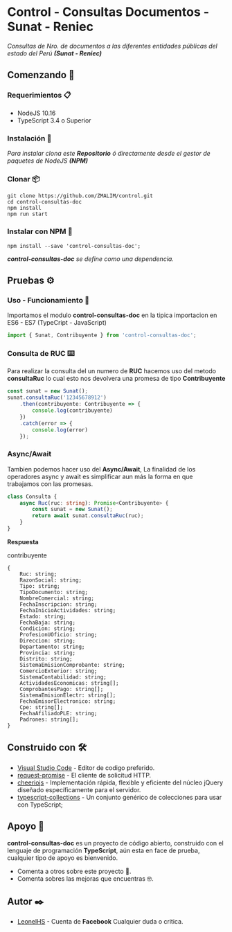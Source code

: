 # Control - Consultas Documentos - Sunat - Reniec 

_Consultas de Nro. de documentos a las diferentes entidades públicas del estado del Perú **(Sunat - Reniec)**_
 
 ## Comenzando 🚀

 ### Requerimientos 📋

 - NodeJS 10.16 
 - TypeScript 3.4 o Superior

### Instalación 📖
_Para instalar clona este **Repositorio** ó directamente desde el gestor de paquetes de NodeJS **(NPM)**_

### Clonar 📦
```
git clone https://github.com/ZMALIM/control.git
cd control-consultas-doc
npm install
npm run start
```

### Instalar con NPM 🔧
```
npm install --save 'control-consultas-doc';
```
_**control-consultas-doc** se define como una dependencia._

## Pruebas ⚙️

### Uso - Funcionamiento 🔩
Importamos el modulo **control-consultas-doc** en la tipica importacion en ES6 - ES7 (TypeCript - JavaScript)
``` ts
import { Sunat, Contribuyente } from 'control-consultas-doc';
```

### Consulta de RUC ⌨️
Para realizar la consulta del un numero de **RUC** hacemos uso del metodo **consultaRuc** lo cual esto nos devolvera una promesa de tipo **Contribuyente**
``` ts
const sunat = new Sunat();
sunat.consultaRuc('12345678912')
    .then(contribuyente: Contribuyente => {
        console.log(contribuyente)
    })
    .catch(error => {
        console.log(error)
    });
```
### Async/Await
Tambien podemos hacer uso del **Async/Await**, La finalidad de los operadores async y await es simplificar aun más la forma en que trabajamos con las promesas.
``` ts
class Consulta {
    async Ruc(ruc: string): Promise<Contribuyente> {
        const sunat = new Sunat();
        return await sunat.consultaRuc(ruc);
    }
}
```

**Respuesta**

contribuyente

```
{
    Ruc: string;
    RazonSocial: string;
    Tipo: string;
    TipoDocumento: string;
    NombreComercial: string;
    FechaInscripcion: string;
    FechaInicioActividades: string;
    Estado: string;
    FechaBaja: string;
    Condicion: string;
    ProfesionUOficio: string;
    Direccion: string;
    Departamento: string;
    Provincia: string;
    Distrito: string;
    SistemaEmisionComprobante: string;
    ComercioExterior: string;
    SistemaContabilidad: string;
    ActividadesEconomicas: string[];
    ComprobantesPago: string[];
    SistemaEmisionElectr: string[];
    FechaEmisorElectronico: string;
    Cpe: string[];
    FechaAfiliadoPLE: string;
    Padrones: string[];
}
```
## Construido con 🛠️

* [Visual Studio Code](https://code.visualstudio.com/) - Editor de codigo preferido.
* [request-promise](https://github.com/request/request-promise#readme) - El cliente de solicitud HTTP.
* [cheeriojs](https://github.com/cheeriojs/cheerio) - Implementación rápida, flexible y eficiente del núcleo jQuery diseñado específicamente para el servidor.
* [typescript-collections](https://github.com/basarat/typescript-collections) - Un conjunto genérico de colecciones para usar con TypeScript;

## Apoyo 🎁
**control-consultas-doc** es un proyecto de código abierto, construido con el lenguaje de programación **TypeScript**, aún esta en face de prueba, cualquier tipo de apoyo es bienvenido.

* Comenta a otros sobre este proyecto 📢.
* Comenta sobres las mejoras que encuentras 🤓.

## Autor ✒️
* [LeonelHS](https://www.facebook.com/Leonel.Hacha.Salazar) - Cuenta de **Facebook** Cualquier duda o critica.
